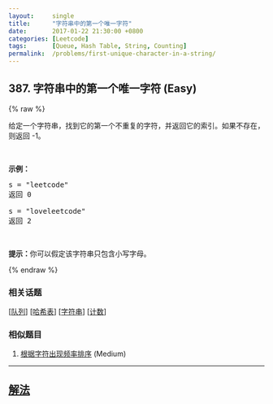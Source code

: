 ```yaml
---
layout:     single
title:      "字符串中的第一个唯一字符"
date:       2017-01-22 21:30:00 +0800
categories: [Leetcode]
tags:       [Queue, Hash Table, String, Counting]
permalink:  /problems/first-unique-character-in-a-string/
---
```


## 387. 字符串中的第一个唯一字符 (Easy)

{% raw %}

<p>给定一个字符串，找到它的第一个不重复的字符，并返回它的索引。如果不存在，则返回 -1。</p>

<p>&nbsp;</p>

<p><strong>示例：</strong></p>

<pre>s = &quot;leetcode&quot;
返回 0

s = &quot;loveleetcode&quot;
返回 2
</pre>

<p>&nbsp;</p>

<p><strong>提示：</strong>你可以假定该字符串只包含小写字母。</p>

{% endraw %}

### 相关话题
  [[队列](https://github.com/awesee/leetcode/tree/main/tag/queue/README.md)]
  [[哈希表](https://github.com/awesee/leetcode/tree/main/tag/hash-table/README.md)]
  [[字符串](https://github.com/awesee/leetcode/tree/main/tag/string/README.md)]
  [[计数](https://github.com/awesee/leetcode/tree/main/tag/counting/README.md)]

### 相似题目
  1. [根据字符出现频率排序](/problems/sort-characters-by-frequency) (Medium)

---

## [解法](https://github.com/awesee/leetcode/tree/main/problems/first-unique-character-in-a-string)
